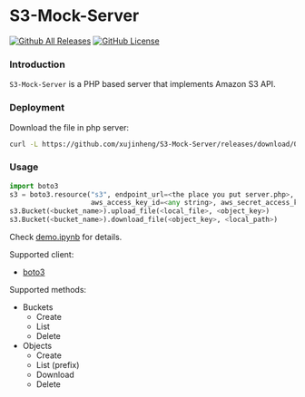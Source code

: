# S3-Mock-Server

[![Github All Releases](https://img.shields.io/github/downloads/xujinheng/S3-Mock-Server/total.svg)](https://github.com/xujinheng/S3-Mock-Server/releases/)
[![GitHub License](https://img.shields.io/github/license/xujinheng/S3-Mock-Server.svg?style=flat-square)](https://github.com/xujinheng/S3-Mock-Server/blob/master/LICENSE)

### Introduction
`S3-Mock-Server` is a PHP based server that implements Amazon S3 API. 

### Deployment
Download the file in php server:
```bash
curl -L https://github.com/xujinheng/S3-Mock-Server/releases/download/0.0.1/server-single-file.php -o server.php
```

### Usage
```python
import boto3
s3 = boto3.resource("s3", endpoint_url=<the place you put server.php>, 
                    aws_access_key_id=<any string>, aws_secret_access_key=<any string>)
s3.Bucket(<bucket_name>).upload_file(<local_file>, <object_key>)
s3.Bucket(<bucket_name>).download_file(<object_key>, <local_path>)
```
Check [demo.ipynb](./demo.ipynb) for details.

Supported client: 
- [boto3](https://github.com/boto/boto3)

Supported methods:
- Buckets
  - Create
  - List
  - Delete
- Objects
  - Create
  - List (prefix)
  - Download
  - Delete

